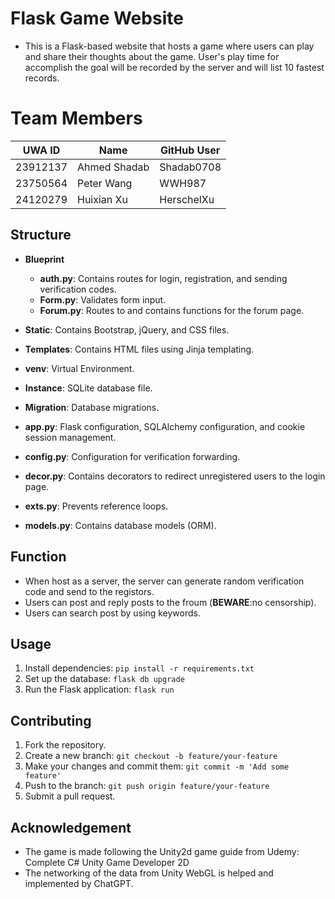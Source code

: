 # Flask Game Website

- This is a Flask-based website that hosts a game where users can play and share their thoughts about the game. User's play time for accomplish the goal will be recorded by the server and will list 10 fastest records.

# Team Members

| UWA ID   | Name        | GitHub User |
| -------- | ----------- | ----------- |
| 23912137 | Ahmed Shadab | Shadab0708  |
| 23750564 | Peter Wang   | WWH987      |
| 24120279 | Huixian Xu   | HerschelXu  |

## Structure

- **Blueprint**
  - **auth.py**: Contains routes for login, registration, and sending verification codes.
  - **Form.py**: Validates form input.
  - **Forum.py**: Routes to and contains functions for the forum page.

- **Static**: Contains Bootstrap, jQuery, and CSS files.
- **Templates**: Contains HTML files using Jinja templating.
- **venv**: Virtual Environment.
- **Instance**: SQLite database file.
- **Migration**: Database migrations.
- **app.py**: Flask configuration, SQLAlchemy configuration, and cookie session management.
- **config.py**: Configuration for verification forwarding.
- **decor.py**: Contains decorators to redirect unregistered users to the login page.
- **exts.py**: Prevents reference loops.
- **models.py**: Contains database models (ORM).

## Function
- When host as a server, the server can generate random verification code and send to the registors.
- Users can post and reply posts to the froum (**BEWARE**:no censorship).
- Users can search post by using keywords.

## Usage

1. Install dependencies: `pip install -r requirements.txt`
2. Set up the database: `flask db upgrade`
3. Run the Flask application: `flask run`

## Contributing

1. Fork the repository.
2. Create a new branch: `git checkout -b feature/your-feature`
3. Make your changes and commit them: `git commit -m 'Add some feature'`
4. Push to the branch: `git push origin feature/your-feature`
5. Submit a pull request.


## Acknowledgement

- The game is made following the Unity2d game guide from Udemy: Complete C# Unity Game Developer 2D
- The networking of the data from Unity WebGL is helped and implemented by ChatGPT.
